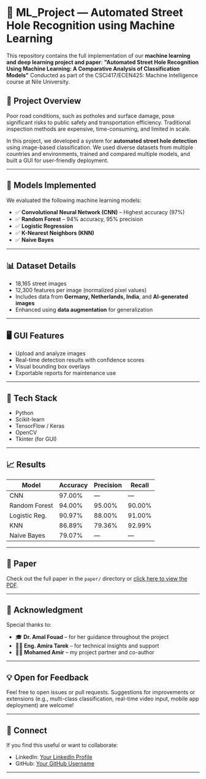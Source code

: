 # 🧠 ML\_Project — Automated Street Hole Recognition using Machine Learning

This repository contains the full implementation of our **machine learning and deep learning project and paper**:
**"Automated Street Hole Recognition Using Machine Learning: A Comparative Analysis of Classification Models"**
Conducted as part of the CSCI417/ECEN425: Machine Intelligence course at Nile University.

## 📌 Project Overview

Poor road conditions, such as potholes and surface damage, pose significant risks to public safety and transportation efficiency. Traditional inspection methods are expensive, time-consuming, and limited in scale.

In this project, we developed a system for **automated street hole detection** using image-based classification. We used diverse datasets from multiple countries and environments, trained and compared multiple models, and built a GUI for user-friendly deployment.

---

## 🧪 Models Implemented

We evaluated the following machine learning models:

* ✅ **Convolutional Neural Network (CNN)** – Highest accuracy (97%)
* ✅ **Random Forest** – 94% accuracy, 95% precision
* ✅ **Logistic Regression**
* ✅ **K-Nearest Neighbors (KNN)**
* ✅ **Naive Bayes**

---

## 📊 Dataset Details

* 18,165 street images
* 12,300 features per image (normalized pixel values)
* Includes data from **Germany, Netherlands, India**, and **AI-generated images**
* Enhanced using **data augmentation** for generalization

---

## 🖥️ GUI Features

* Upload and analyze images
* Real-time detection results with confidence scores
* Visual bounding box overlays
* Exportable reports for maintenance use

---

## 🔧 Tech Stack

* Python
* Scikit-learn
* TensorFlow / Keras
* OpenCV
* Tkinter (for GUI)

---

## 📈 Results

| Model         | Accuracy | Precision | Recall |
| ------------- | -------- | --------- | ------ |
| CNN           | 97.00%   | —         | —      |
| Random Forest | 94.00%   | 95.00%    | 90.00% |
| Logistic Reg. | 90.97%   | 88.00%    | 91.00% |
| KNN           | 86.89%   | 79.36%    | 92.99% |
| Naive Bayes   | 79.07%   | —         | —      |

---

## 📄 Paper

Check out the full paper in the `paper/` directory or [click here to view the PDF](file:///C:/Users/mousa/Downloads/Street-Hole-Recognition.pdf).

---

## 🤝 Acknowledgment

Special thanks to:

* 🎓 **Dr. Amal Fouad** – for her guidance throughout the project
* 👩‍💻 **Eng. Amira Tarek** – for technical insights and support
* 👨‍💻 **Mohamed Amir** – my project partner and co-author

---

## 💡 Open for Feedback

Feel free to open issues or pull requests. Suggestions for improvements or extensions (e.g., multi-class classification, real-time video input, mobile app deployment) are welcome!

---

## 🔗 Connect

If you find this useful or want to collaborate:

* LinkedIn: [Your LinkedIn Profile](www.linkedin.com/in/mousa-ashraf-5250641b5)
* GitHub: [Your GitHub Username](https://github.com/MousaAshraf)

---
